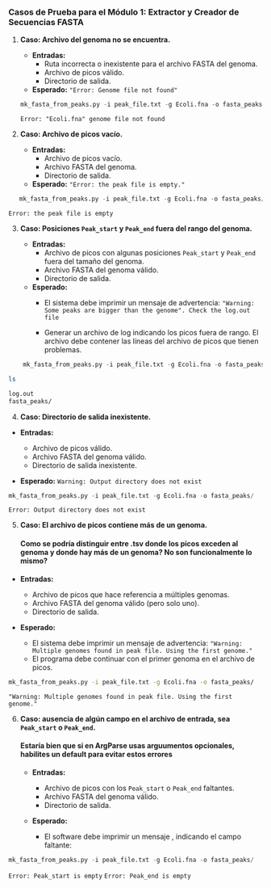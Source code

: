 ### Casos de Prueba para el Módulo 1: Extractor y Creador de Secuencias FASTA


1.  **Caso: Archivo del genoma no se encuentra.**
    
    -   **Entradas:**
        -   Ruta incorrecta o inexistente para el archivo FASTA del genoma.
        -   Archivo de picos válido.
        -   Directorio de salida.
    -   **Esperado:** `"Error: Genome file not found"`
    
    ```python
    mk_fasta_from_peaks.py -i peak_file.txt -g Ecoli.fna -o fasta_peaks/ 
    ```
    ```
    Error: "Ecoli.fna" genome file not found
    ```
2.  **Caso: Archivo de picos vacío.**
    
    -   **Entradas:**
        -   Archivo de picos vacío.
        -   Archivo FASTA del genoma.
        -   Directorio de salida.
    -   **Esperado:** `"Error: the peak file is empty."`

 ```python
    mk_fasta_from_peaks.py -i peak_file.txt -g Ecoli.fna -o fasta_peaks/ 
```
  
```
Error: the peak file is empty
```

3.  **Caso: Posiciones `Peak_start` y `Peak_end` fuera del rango del genoma.**
    
    -   **Entradas:**
        -   Archivo de picos con algunas posiciones `Peak_start` y `Peak_end` fuera del tamaño del genoma.
        -   Archivo FASTA del genoma válido.
        -   Directorio de salida.
    -   **Esperado:**
        -   El sistema debe imprimir un mensaje de advertencia: `"Warning: Some peaks are bigger than the genome". Check the log.out file`
        
        -   Generar un archivo de log indicando los picos fuera de rango. El archivo debe contener las líneas del archivo de picos que tienen problemas.

```python
    mk_fasta_from_peaks.py -i peak_file.txt -g Ecoli.fna -o fasta_peaks/ 
```

```bash
ls
```

```bash
log.out
fasta_peaks/
```

4. **Caso: Directorio de salida inexistente.**

- **Entradas:**
  - Archivo de picos válido.
  - Archivo FASTA del genoma válido.
  - Directorio de salida inexistente.

- **Esperado:** `Warning: Output directory does not exist`

```python
mk_fasta_from_peaks.py -i peak_file.txt -g Ecoli.fna -o fasta_peaks/
```
`Error: Output directory does not exist`

5. **Caso: El archivo de picos contiene más de un genoma.**
   #### Como se podría distinguir entre .tsv donde los picos exceden al genoma y donde hay más de un genoma? No son funcionalmente lo mismo?

- **Entradas:**
  - Archivo de picos que hace referencia a múltiples genomas.
  - Archivo FASTA del genoma válido (pero solo uno).
  - Directorio de salida.

- **Esperado:**
  - El sistema debe imprimir un mensaje de advertencia: `"Warning: Multiple genomes found in peak file. Using the first genome."`
  - El programa debe continuar con el primer genoma en el archivo de picos.

```bash
mk_fasta_from_peaks.py -i peak_file.txt -g Ecoli.fna -o fasta_peaks/
```
`"Warning: Multiple genomes found in peak file. Using the first genome."`


6. **Caso: ausencia de algún campo en el archivo de entrada, sea `Peak_start` o `Peak_end`.**
   #### Estaría bien que si en ArgParse usas arguumentos opcionales, habilites un default para evitar estos errores
	
	- **Entradas:**
	
		- Archivo de picos con los `Peak_start` o `Peak_end` faltantes. 
		- Archivo FASTA del genoma válido.
		- Directorio de salida.

	- **Esperado:**

		- El software debe imprimir un mensaje , indicando el campo faltante:

```py
mk_fasta_from_peaks.py -i peak_file.txt -g Ecoli.fna -o fasta_peaks/		
```
`Error: Peak_start is empty`
`Error: Peak_end is empty`
